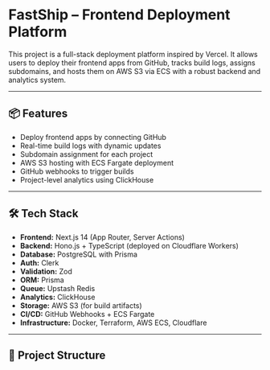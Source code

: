 # FastShip – Frontend Deployment Platform

This project is a full-stack deployment platform inspired by Vercel. It allows users to deploy their frontend apps from GitHub, tracks build logs, assigns subdomains, and hosts them on AWS S3 via ECS with a robust backend and analytics system.

---

## 📦 Features

- Deploy frontend apps by connecting GitHub
- Real-time build logs with dynamic updates
- Subdomain assignment for each project
- AWS S3 hosting with ECS Fargate deployment
- GitHub webhooks to trigger builds
- Project-level analytics using ClickHouse

---

## 🛠️ Tech Stack

- **Frontend:** Next.js 14 (App Router, Server Actions)
- **Backend:** Hono.js + TypeScript (deployed on Cloudflare Workers)
- **Database:** PostgreSQL with Prisma
- **Auth:** Clerk
- **Validation:** Zod
- **ORM:** Prisma
- **Queue:** Upstash Redis
- **Analytics:** ClickHouse
- **Storage:** AWS S3 (for build artifacts)
- **CI/CD:** GitHub Webhooks + ECS Fargate
- **Infrastructure:** Docker, Terraform, AWS ECS, Cloudflare

---

## 📁 Project Structure

